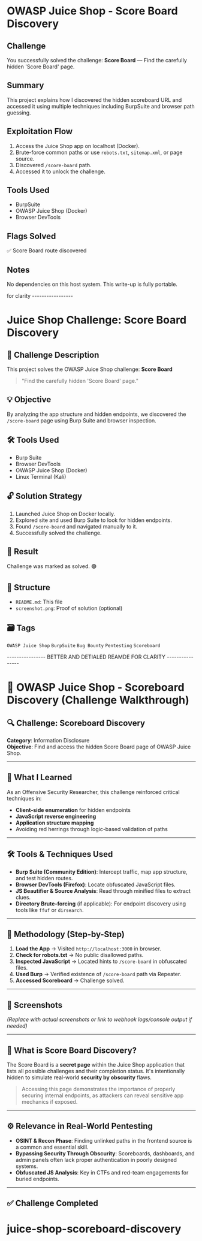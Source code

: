 # OWASP Juice Shop - Score Board Discovery

## Challenge
You successfully solved the challenge: **Score Board** — Find the carefully hidden 'Score Board' page.

## Summary
This project explains how I discovered the hidden scoreboard URL and accessed it using multiple techniques including BurpSuite and browser path guessing.

## Exploitation Flow
1. Access the Juice Shop app on localhost (Docker).
2. Brute-force common paths or use `robots.txt`, `sitemap.xml`, or page source.
3. Discovered `/score-board` path.
4. Accessed it to unlock the challenge.

## Tools Used
- BurpSuite
- OWASP Juice Shop (Docker)
- Browser DevTools

## Flags Solved
✅ Score Board route discovered

## Notes
No dependencies on this host system. This write-up is fully portable.

for clarity -----------------

# Juice Shop Challenge: Score Board Discovery

## 🧠 Challenge Description
This project solves the OWASP Juice Shop challenge: **Score Board**  
> "Find the carefully hidden 'Score Board' page."

## 💡 Objective
By analyzing the app structure and hidden endpoints, we discovered the `/score-board` page using Burp Suite and browser inspection.

## 🛠️ Tools Used
- Burp Suite
- Browser DevTools
- OWASP Juice Shop (Docker)
- Linux Terminal (Kali)

## 🔓 Solution Strategy
1. Launched Juice Shop on Docker locally.
2. Explored site and used Burp Suite to look for hidden endpoints.
3. Found `/score-board` and navigated manually to it.
4. Successfully solved the challenge.

## 🚩 Result
Challenge was marked as solved. 🟢

## 📁 Structure
- `README.md`: This file
- `screenshot.png`: Proof of solution (optional)

## 🗃️ Tags
`OWASP Juice Shop` `BurpSuite` `Bug Bounty` `Pentesting` `Scoreboard`

---------------- BETTER AND DETIALED REAMDE FOR CLARITY ----------------

# 🍊 OWASP Juice Shop - Scoreboard Discovery (Challenge Walkthrough)

## 🔍 Challenge: Scoreboard Discovery
**Category**: Information Disclosure  
**Objective**: Find and access the hidden Score Board page of OWASP Juice Shop.

---

## 🧠 What I Learned
As an Offensive Security Researcher, this challenge reinforced critical techniques in:
- **Client-side enumeration** for hidden endpoints
- **JavaScript reverse engineering**
- **Application structure mapping**
- Avoiding red herrings through logic-based validation of paths

---

## 🛠️ Tools & Techniques Used
- **Burp Suite (Community Edition)**: Intercept traffic, map app structure, and test hidden routes.
- **Browser DevTools (Firefox)**: Locate obfuscated JavaScript files.
- **JS Beautifier & Source Analysis**: Read through minified files to extract clues.
- **Directory Brute-forcing** (if applicable): For endpoint discovery using tools like `ffuf` or `dirsearch`.

---

## 🧪 Methodology (Step-by-Step)
1. **Load the App** → Visited `http://localhost:3000` in browser.
2. **Check for robots.txt** → No public disallowed paths.
3. **Inspected JavaScript** → Located hints to `/score-board` in obfuscated files.
4. **Used Burp** → Verified existence of `/score-board` path via Repeater.
5. **Accessed Scoreboard** → Challenge solved.

---

## 📸 Screenshots
*(Replace with actual screenshots or link to webhook logs/console output if needed)*

---

## 🧵 What is Score Board Discovery?
The Score Board is a **secret page** within the Juice Shop application that lists all possible challenges and their completion status. It's intentionally hidden to simulate real-world **security by obscurity** flaws.

> Accessing this page demonstrates the importance of properly securing internal endpoints, as attackers can reveal sensitive app mechanics if exposed.

---

## ⚙️ Relevance in Real-World Pentesting
- **OSINT & Recon Phase**: Finding unlinked paths in the frontend source is a common and essential skill.
- **Bypassing Security Through Obscurity**: Scoreboards, dashboards, and admin panels often lack proper authentication in poorly designed systems.
- **Obfuscated JS Analysis**: Key in CTFs and red-team engagements for buried endpoints.

---

## ✅ Challenge Completed

# juice-shop-scoreboard-discovery
